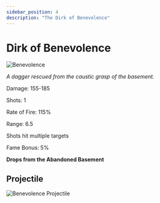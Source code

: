 ```yaml
---
sidebar_position: 4
description: "The Dirk of Benevolence"
---
```


# Dirk of Benevolence

![Benevolence](https://vwiki.valorserver.com/api/item/picture/dirk%20of%20benevolence)

<i>A dagger rescued from the caustic grasp of the basement.</i>

Damage: 155-185

Shots: 1

Rate of Fire: 115%

Range: 6.5

Shots hit multiple targets

Fame Bonus: 5%

**Drops from the Abandoned Basement**

## Projectile

![Benevolence Projectile](https://cdn.discordapp.com/attachments/1160376179996496013/1170828606474289173/benevolence.gif)
